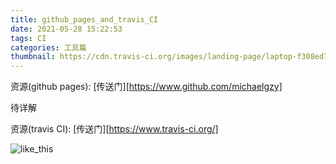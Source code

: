 ```yaml
---
title: github_pages_and_travis_CI
date: 2021-05-28 15:22:53
tags: CI
categories: 工具篇
thumbnail: https://cdn.travis-ci.org/images/landing-page/laptop-f308ed79defa4f49c5f01af29a60084d.png
---
```


资源(github pages):
[传送门][https://www.github.com/michaelgzy]


待详解


资源(travis CI):
[传送门][https://www.travis-ci.org/]

![like_this](https://cdn.travis-ci.org/images/landing-page/laptop-f308ed79defa4f49c5f01af29a60084d.png)

